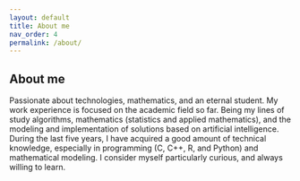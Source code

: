 ```yaml
---
layout: default
title: About me
nav_order: 4
permalink: /about/
---
```


## About me

Passionate about technologies, mathematics, and an eternal student. My work experience is focused
on the academic field so far. Being my lines of study algorithms, mathematics (statistics and applied
mathematics), and the modeling and implementation of solutions based on artificial intelligence.
During the last five years, I have acquired a good amount of technical knowledge, especially in
programming (C, C++, R, and Python) and mathematical modeling. I consider myself particularly
curious, and always willing to learn.
